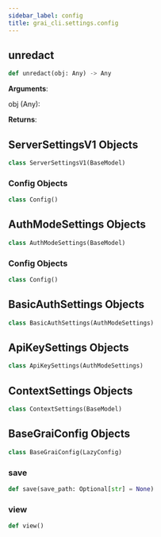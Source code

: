 ```yaml
---
sidebar_label: config
title: grai_cli.settings.config
---
```


## unredact

```python
def unredact(obj: Any) -> Any
```

**Arguments**:

  obj (Any):


**Returns**:



## ServerSettingsV1 Objects

```python
class ServerSettingsV1(BaseModel)
```



### Config Objects

```python
class Config()
```



## AuthModeSettings Objects

```python
class AuthModeSettings(BaseModel)
```



### Config Objects

```python
class Config()
```



## BasicAuthSettings Objects

```python
class BasicAuthSettings(AuthModeSettings)
```



## ApiKeySettings Objects

```python
class ApiKeySettings(AuthModeSettings)
```



## ContextSettings Objects

```python
class ContextSettings(BaseModel)
```



## BaseGraiConfig Objects

```python
class BaseGraiConfig(LazyConfig)
```

### save

```python
def save(save_path: Optional[str] = None)
```



### view

```python
def view()
```
